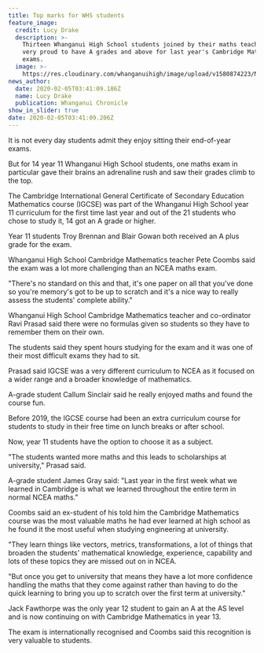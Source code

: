 ```yaml
---
title: Top marks for WHS students
feature_image:
  credit: Lucy Drake
  description: >-
    Thirteen Whanganui High School students joined by their maths teachers are
    very proud to have A grades and above for last year's Cambridge Mathematics
    exams.
  image: >-
    https://res.cloudinary.com/whanganuihigh/image/upload/v1580874223/News/Cambridge_maths_students_chron_5.2.20.jpg
news_author:
  date: 2020-02-05T03:41:09.186Z
  name: Lucy Drake
  publication: Whanganui Chronicle
show_in_slider: true
date: 2020-02-05T03:41:09.206Z
---
```

It is not every day students admit they enjoy sitting their end-of-year exams.

But for 14 year 11 Whanganui High School students, one maths exam in particular gave their brains an adrenaline rush and saw their grades climb to the top.

The Cambridge International General Certificate of Secondary Education Mathematics course (IGCSE) was part of the Whanganui High School year 11 curriculum for the first time last year and out of the 21 students who chose to study it, 14 got an A grade or higher.

Year 11 students Troy Brennan and Blair Gowan both received an A plus grade for the exam.

Whanganui High School Cambridge Mathematics teacher Pete Coombs said the exam was a lot more challenging than an NCEA maths exam.

"There's no standard on this and that, it's one paper on all that you've done so you're memory's got to be up to scratch and it's a nice way to really assess the students' complete ability."

Whanganui High School Cambridge Mathematics teacher and co-ordinator Ravi Prasad said there were no formulas given so students so they have to remember them on their own.

The students said they spent hours studying for the exam and it was one of their most difficult exams they had to sit.

Prasad said IGCSE was a very different curriculum to NCEA as it focused on a wider range and a broader knowledge of mathematics.

A-grade student Callum Sinclair said he really enjoyed maths and found the course fun.

Before 2019, the IGCSE course had been an extra curriculum course for students to study in their free time on lunch breaks or after school.

Now, year 11 students have the option to choose it as a subject.

"The students wanted more maths and this leads to scholarships at university," Prasad said.

A-grade student James Gray said: "Last year in the first week what we learned in Cambridge is what we learned throughout the entire term in normal NCEA maths."

Coombs said an ex-student of his told him the Cambridge Mathematics course was the most valuable maths he had ever learned at high school as he found it the most useful when studying engineering at university.

"They learn things like vectors, metrics, transformations, a lot of things that broaden the students' mathematical knowledge, experience, capability and lots of these topics they are missed out on in NCEA.

"But once you get to university that means they have a lot more confidence handling the maths that they come against rather than having to do the quick learning to bring you up to scratch over the first term at university."

Jack Fawthorpe was the only year 12 student to gain an A at the AS level and is now continuing on with Cambridge Mathematics in year 13.

The exam is internationally recognised and Coombs said this recognition is very valuable to students.
